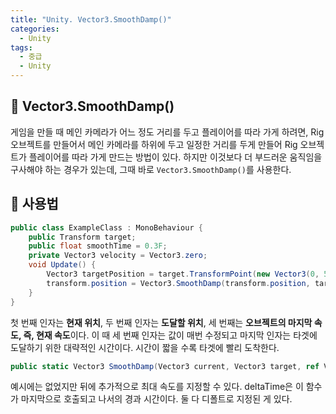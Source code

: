 ```yaml
---
title: "Unity. Vector3.SmoothDamp()"
categories:
  - Unity
tags:
  - 중급
  - Unity
---
```


## 🌟 Vector3.SmoothDamp()

게임을 만들 때 메인 카메라가 어느 정도 거리를 두고 플레이어를 따라 가게 하려면, Rig 오브젝트를 만들어서 메인 카메라를 하위에 두고 일정한 거리를 두게 만들어 Rig 오브젝트가 플레이어를 따라 가게 만드는 방법이 있다. 하지만 이것보다 더 부드러운 움직임을 구사해야 하는 경우가 있는데, 그때 바로 `Vector3.SmoothDamp()`를 사용한다.

## 🌟 사용법

```c#
public class ExampleClass : MonoBehaviour {
    public Transform target;
    public float smoothTime = 0.3F;
    private Vector3 velocity = Vector3.zero;
    void Update() {
        Vector3 targetPosition = target.TransformPoint(new Vector3(0, 5, -10));
        transform.position = Vector3.SmoothDamp(transform.position, targetPosition, ref velocity, smoothTime);
    }
}
```

첫 번째 인자는 **현재 위치**, 두 번째 인자는 **도달할 위치**, 세 번째는 **오브젝트의 마지막 속도, 즉, 현재 속도**이다. 이 때 세 번째 인자는 값이 매번 수정되고 마지막 인자는 타겟에 도달하기 위한 대략적인 시간이다. 시간이 짧을 수록 타겟에 빨리 도착한다.

```c#
public static Vector3 SmoothDamp(Vector3 current, Vector3 target, ref Vector3 currentVelocity, float smoothTime, float maxSpeed = Mathf.Infinity, float deltaTime = Time.deltaTime);
```

예시에는 없었지만 뒤에 추가적으로 최대 속도를 지정할 수 있다. deltaTime은 이 함수가 마지막으로 호출되고 나서의 경과 시간이다. 둘 다 디폴트로 지정된 게 있다.